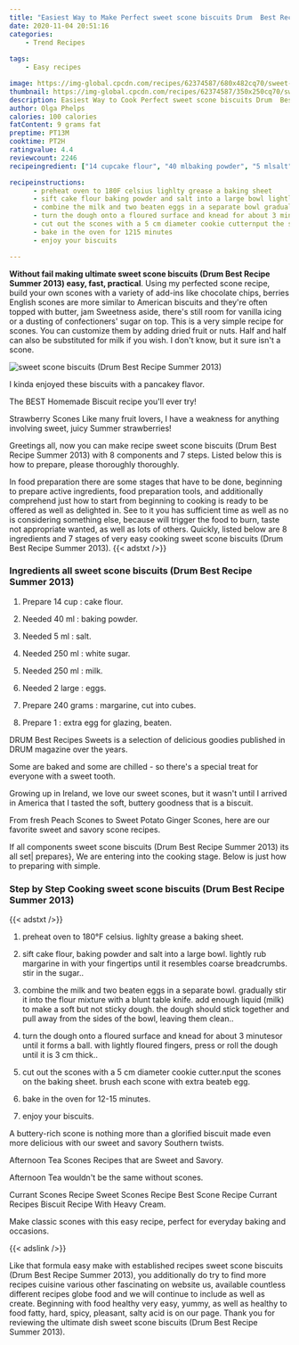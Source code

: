 ```yaml
---
title: "Easiest Way to Make Perfect sweet scone biscuits Drum  Best Recipe Summer 2013"
date: 2020-11-04 20:51:16
categories:
    - Trend Recipes
    
tags:
    - Easy recipes

image: https://img-global.cpcdn.com/recipes/62374587/680x482cq70/sweet-scone-biscuits-drum-best-recipe-summer-2013-recipe-main-photo.jpg
thumbnail: https://img-global.cpcdn.com/recipes/62374587/350x250cq70/sweet-scone-biscuits-drum-best-recipe-summer-2013-recipe-main-photo.jpg
description: Easiest Way to Cook Perfect sweet scone biscuits Drum  Best Recipe Summer 2013 with 8 ingredients and 7 stages of easy cooking.
author: Olga Phelps
calories: 100 calories
fatContent: 9 grams fat
preptime: PT13M
cooktime: PT2H
ratingvalue: 4.4
reviewcount: 2246
recipeingredient: ["14 cupcake flour", "40 mlbaking powder", "5 mlsalt", "250 mlwhite sugar", "250 mlmilk", "2 largeeggs", "240 gramsmargarine cut into cubes", "1extra egg for glazing beaten"]

recipeinstructions: 
      - preheat oven to 180F celsius lighlty grease a baking sheet 
      - sift cake flour baking powder and salt into a large bowl lightly rub margarine in with your fingertips until it resembles coarse breadcrumbs stir in the sugar 
      - combine the milk and two beaten eggs in a separate bowl gradually stir it into the flour mixture with a blunt table knife add enough liquid milk to make a soft but not sticky dough the dough should stick together and pull away from the sides of the bowl leaving them clean 
      - turn the dough onto a floured surface and knead for about 3 minutesor until it forms a ball with lightly floured fingers press or roll the dough until it is 3 cm thick 
      - cut out the scones with a 5 cm diameter cookie cutternput the scones on the baking sheet brush each scone with extra beateb egg 
      - bake in the oven for 1215 minutes 
      - enjoy your biscuits

---
```




**Without fail making ultimate sweet scone biscuits (Drum  Best Recipe Summer 2013) easy, fast, practical**. Using my perfected scone recipe, build your own scones with a variety of add-ins like chocolate chips, berries English scones are more similar to American biscuits and they&#39;re often topped with butter, jam Sweetness aside, there&#39;s still room for vanilla icing or a dusting of confectioners&#39; sugar on top. This is a very simple recipe for scones. You can customize them by adding dried fruit or nuts. Half and half can also be substituted for milk if you wish. I don&#39;t know, but it sure isn&#39;t a scone.


![sweet scone biscuits (Drum  Best Recipe Summer 2013)](https://img-global.cpcdn.com/recipes/62374587/680x482cq70/sweet-scone-biscuits-drum-best-recipe-summer-2013-recipe-main-photo.jpg "sweet scone biscuits (Drum  Best Recipe Summer 2013)")



I kinda enjoyed these biscuits with a pancakey flavor.

The BEST Homemade Biscuit recipe you&#39;ll ever try!

Strawberry Scones Like many fruit lovers, I have a weakness for anything involving sweet, juicy Summer strawberries!


Greetings all, now you can make recipe sweet scone biscuits (Drum  Best Recipe Summer 2013) with 8 components and 7 steps. Listed below this is how to prepare, please thoroughly thoroughly.

In food preparation there are some stages that have to be done, beginning to prepare active ingredients, food preparation tools, and additionally comprehend just how to start from beginning to cooking is ready to be offered as well as delighted in. See to it you has sufficient time as well as no is considering something else, because will trigger the food to burn, taste not appropriate wanted, as well as lots of others. Quickly, listed below are 8 ingredients and 7 stages of very easy cooking sweet scone biscuits (Drum  Best Recipe Summer 2013).
{{< adstxt />}}

### Ingredients all sweet scone biscuits (Drum  Best Recipe Summer 2013)


1. Prepare 14 cup : cake flour.

1. Needed 40 ml : baking powder.

1. Needed 5 ml : salt.

1. Needed 250 ml : white sugar.

1. Needed 250 ml : milk.

1. Needed 2 large : eggs.

1. Prepare 240 grams : margarine, cut into cubes.

1. Prepare 1 : extra egg for glazing, beaten.


DRUM Best Recipes Sweets is a selection of delicious goodies published in DRUM magazine over the years.

Some are baked and some are chilled - so there&#39;s a special treat for everyone with a sweet tooth.

Growing up in Ireland, we love our sweet scones, but it wasn&#39;t until I arrived in America that I tasted the soft, buttery goodness that is a biscuit.

From fresh Peach Scones to Sweet Potato Ginger Scones, here are our favorite sweet and savory scone recipes.


If all components sweet scone biscuits (Drum  Best Recipe Summer 2013) its all set| prepares}, We are entering into the cooking stage. Below is just how to preparing with simple.

### Step by Step Cooking sweet scone biscuits (Drum  Best Recipe Summer 2013)

{{< adstxt />}}


1. preheat oven to 180°F celsius. lighlty grease a baking sheet.



1. sift cake flour, baking powder and salt into a large bowl. lightly rub margarine in with your fingertips until it resembles coarse breadcrumbs. stir in the sugar..



1. combine the milk and two beaten eggs in a separate bowl. gradually stir it into the flour mixture with a blunt table knife. add enough liquid (milk) to make a soft but not sticky dough. the dough should stick together and pull away from the sides of the bowl, leaving them clean..



1. turn the dough onto a floured surface and knead for about 3 minutesor until it forms a ball. with lightly floured fingers, press or roll the dough until it is 3 cm thick..



1. cut out the scones with a 5 cm diameter cookie cutter.nput the scones on the baking sheet. brush each scone with extra beateb egg.



1. bake in the oven for 12-15 minutes.



1. enjoy your biscuits.




A buttery-rich scone is nothing more than a glorified biscuit made even more delicious with our sweet and savory Southern twists.

Afternoon Tea Scones Recipes that are Sweet and Savory.

Afternoon Tea wouldn&#39;t be the same without scones.

Currant Scones Recipe Sweet Scones Recipe Best Scone Recipe Currant Recipes Biscuit Recipe With Heavy Cream.

Make classic scones with this easy recipe, perfect for everyday baking and occasions.


{{< adslink />}}

Like that formula easy make with established recipes sweet scone biscuits (Drum  Best Recipe Summer 2013), you additionally do try to find more recipes cuisine various other fascinating on website us, available countless different recipes globe food and we will continue to include as well as create. Beginning with food healthy very easy, yummy, as well as healthy to food fatty, hard, spicy, pleasant, salty acid is on our page. Thank you for reviewing the ultimate dish sweet scone biscuits (Drum  Best Recipe Summer 2013).
